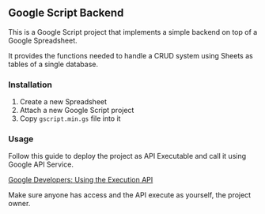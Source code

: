 ## Google Script Backend

This is a Google Script project that implements a simple backend on top of a Google Spreadsheet.

It provides the functions needed to handle a CRUD system using Sheets as tables of a single database.

### Installation

1. Create a new Spreadsheet
2. Attach a new Google Script project
3. Copy `gscript.min.gs` file into it

### Usage

Follow this guide to deploy the project as API Executable and call it using Google API Service.

[Google Developers: Using the Execution API](https://developers.google.com/apps-script/guides/rest/api)

Make sure anyone has access and the API execute as yourself, the project owner.
